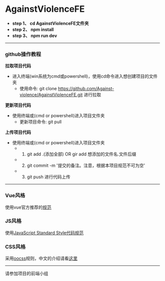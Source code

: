 # AgainstViolenceFE

 * **step 1、 cd AgainstViolenceFE文件夹**  
 * **step 2、 npm install**  
 * **step 3、 npm run dev**

****
### github操作教程
**拉取项目代码**
* 进入终端(win系统为cmd或powershell)，使用cd命令进入想创建项目的文件夹  
   * 使用命令: git clone https://github.com/Against-violence/AgainstViolenceFE.git  进行拉取   

**更新项目代码**
* 使用终端或(cmd or powershell)进入项目文件夹  
   * 更新项目命令: git pull 

**上传项目代码**
* 使用终端或(cmd or powershell)进入项目文件夹  
   * 1. git add .(添加全部) OR gir add 想添加的文件名.文件后缀
   * 2. git commit -m '提交的备注。注意，根据本项目规范不可为空'
   * 3. git push 进行代码上传
****
### Vue风格
使用vue官方推荐的[规范](https://cn.vuejs.org/v2/style-guide/)

### JS风格
使用[JavaScript Standard Style代码规范](https://standardjs.com/readme-zhcn.html)

### CSS风格
采用[oocss](http://oocss.org/)规则，中文的介绍请看[这里](https://www.w3cplus.com/css/oocss-concept)

****
请参加项目的前端小组